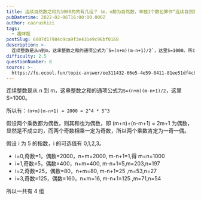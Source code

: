 ```yaml
---
title: 连续自然数之和为1000的共有几组？（m，n都为自然数，单独1个数也算作“连续自然数”）
pubDatetime: 2022-02-06T16:00:00.000Z
author: caorushizi
tags:
  - 趣味题
postSlug: 6007d17984c9ca9f3e431e9c96bf0168
description: >-
  连续整数是从n到m，这串整数之和的通项公式为`S=(n+m)(m-n+1)/2`，这里S=1000。所以有：`（n+m)(m-n+1)=2000=2^4*5^3`假设两个乘数都为偶数，则其和也为偶数，
difficulty: 2.5
questionNumber: 8
source: >-
  https://fe.ecool.fun/topic-answer/ee311432-66e5-4e59-8411-81ee51df4c84?orderBy=updateTime&order=desc&tagId=17
---
```


连续整数是从 n 到 m，这串整数之和的通项公式为`S=(n+m)(m-n+1)/2`，这里 S=1000。

所以有：`（n+m)(m-n+1) = 2000 = 2^4 * 5^3`

假设两个乘数都为偶数，则其和也为偶数，即 (m+n)+(n-m+1) = 2m+1 为偶数，显然是不成立的，而两个奇数相乘一定为奇数，所以两个乘数肯定为一奇一偶。

假设 i 为 5 的指数，i 的可选值有 0,1,2,3。

- i=0,奇数=1，偶数=2000，n+m=2000, m-n+1=1,得 m=n=1000
- i=1,奇数=5，偶数=400，n+m=400, m-n+1=5,m=203,n=197
- i=2,奇数=25，偶数=80，n+m=80, m-n+1=25 ,m=53,n=27
- i=3,奇数=125，偶数=160，n+m=16, m-n+1=125 ,m=71,n=54

所以一共有 4 组
